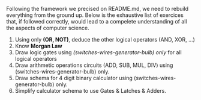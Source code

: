 Following the framework we precised on README.md, we need to rebuild everything from the ground up. 
Below is the exhaustive list of exercices that, if followed correctly, would lead to a compelete understanding of all the aspects of computer science.

1. Using only **(OR, NOT)**, deduce the other logical operators (AND, XOR, ...)
2. Know **Morgan Law**
3. Draw logic gates using *(switches-wires-generator-bulb) only* for all logical operators
4. Draw arithmetic operations circuits (ADD, SUB, MUL, DIV) using (switches-wires-generator-bulb) only.
5. Draw schema for 4 digit binary calculator using (switches-wires-generator-bulb) only.
6. Simplify calculator schema to use Gates & Latches & Adders.